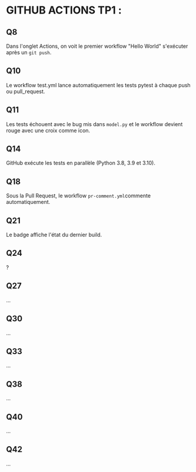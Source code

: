 # GITHUB ACTIONS TP1 :

## Q8
Dans l'onglet Actions, on voit le premier workflow "Hello World" s'exécuter après un `git push`.

## Q10
Le workflow test.yml lance automatiquement les tests pytest à chaque push ou pull_request.

## Q11
Les tests échouent avec le bug mis dans `model.py` et le workflow devient rouge avec une  croix comme icon.

## Q14
GitHub exécute les tests en parallèle (Python 3.8, 3.9 et 3.10).

## Q18
Sous la Pull Request, le workflow `pr-comment.yml`commente automatiquement.

## Q21
Le badge affiche l'état du dernier build.

## Q24
?

## Q27
...

## Q30
...

## Q33
...

## Q38
...

## Q40
...

## Q42
...
